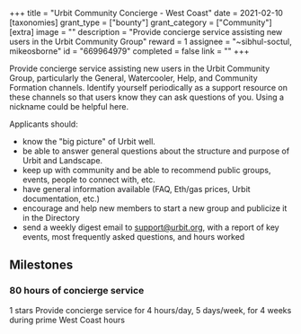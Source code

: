 +++
title = "Urbit Community Concierge - West Coast"
date = 2021-02-10
[taxonomies]
grant_type = ["bounty"]
grant_category = ["Community"]
[extra]
image = ""
description = "Provide concierge service assisting new users in the Urbit Community Group"
reward = 1
assignee = "~sibhul-soctul, mikeosborne"
id = "669964979"
completed = false
link = ""
+++

Provide concierge service assisting new users in the Urbit Community Group, particularly the General, Watercooler, Help, and Community Formation channels. Identify yourself periodically as a support resource on these channels so that users know they can ask questions of you. Using a nickname could be helpful here.

Applicants should:
- know the "big picture" of Urbit well. 
- be able to answer general questions about the structure and purpose of Urbit and Landscape.
- keep up with community and be able to recommend public groups, events, people to connect with, etc.
- have general information available (FAQ, Eth/gas prices, Urbit documentation, etc.)
- encourage and help new members to start a new group and publicize it in the Directory
- send a weekly digest email to support@urbit.org, with a report of key events, most frequently asked questions, and hours worked

## Milestones


### 80 hours of concierge service
1 stars
Provide concierge service for 4 hours/day, 5 days/week, for 4 weeks during prime West Coast hours

    